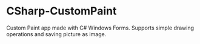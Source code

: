 # CSharp-CustomPaint
Custom Paint app made with C# Windows Forms. Supports simple drawing operations and saving picture as image.
